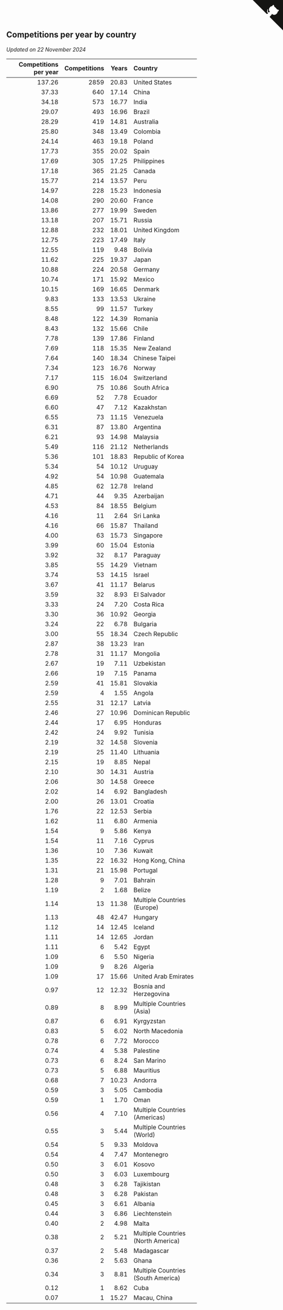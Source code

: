 ## Competitions per year by country

*Updated on 22 November 2024*

| Competitions per year | Competitions | Years | Country |
| ---: | ---: | ---: | :--- |
| 137.26 | 2859 | 20.83 | United States |
| 37.33 | 640 | 17.14 | China |
| 34.18 | 573 | 16.77 | India |
| 29.07 | 493 | 16.96 | Brazil |
| 28.29 | 419 | 14.81 | Australia |
| 25.80 | 348 | 13.49 | Colombia |
| 24.14 | 463 | 19.18 | Poland |
| 17.73 | 355 | 20.02 | Spain |
| 17.69 | 305 | 17.25 | Philippines |
| 17.18 | 365 | 21.25 | Canada |
| 15.77 | 214 | 13.57 | Peru |
| 14.97 | 228 | 15.23 | Indonesia |
| 14.08 | 290 | 20.60 | France |
| 13.86 | 277 | 19.99 | Sweden |
| 13.18 | 207 | 15.71 | Russia |
| 12.88 | 232 | 18.01 | United Kingdom |
| 12.75 | 223 | 17.49 | Italy |
| 12.55 | 119 | 9.48 | Bolivia |
| 11.62 | 225 | 19.37 | Japan |
| 10.88 | 224 | 20.58 | Germany |
| 10.74 | 171 | 15.92 | Mexico |
| 10.15 | 169 | 16.65 | Denmark |
| 9.83 | 133 | 13.53 | Ukraine |
| 8.55 | 99 | 11.57 | Turkey |
| 8.48 | 122 | 14.39 | Romania |
| 8.43 | 132 | 15.66 | Chile |
| 7.78 | 139 | 17.86 | Finland |
| 7.69 | 118 | 15.35 | New Zealand |
| 7.64 | 140 | 18.34 | Chinese Taipei |
| 7.34 | 123 | 16.76 | Norway |
| 7.17 | 115 | 16.04 | Switzerland |
| 6.90 | 75 | 10.86 | South Africa |
| 6.69 | 52 | 7.78 | Ecuador |
| 6.60 | 47 | 7.12 | Kazakhstan |
| 6.55 | 73 | 11.15 | Venezuela |
| 6.31 | 87 | 13.80 | Argentina |
| 6.21 | 93 | 14.98 | Malaysia |
| 5.49 | 116 | 21.12 | Netherlands |
| 5.36 | 101 | 18.83 | Republic of Korea |
| 5.34 | 54 | 10.12 | Uruguay |
| 4.92 | 54 | 10.98 | Guatemala |
| 4.85 | 62 | 12.78 | Ireland |
| 4.71 | 44 | 9.35 | Azerbaijan |
| 4.53 | 84 | 18.55 | Belgium |
| 4.16 | 11 | 2.64 | Sri Lanka |
| 4.16 | 66 | 15.87 | Thailand |
| 4.00 | 63 | 15.73 | Singapore |
| 3.99 | 60 | 15.04 | Estonia |
| 3.92 | 32 | 8.17 | Paraguay |
| 3.85 | 55 | 14.29 | Vietnam |
| 3.74 | 53 | 14.15 | Israel |
| 3.67 | 41 | 11.17 | Belarus |
| 3.59 | 32 | 8.93 | El Salvador |
| 3.33 | 24 | 7.20 | Costa Rica |
| 3.30 | 36 | 10.92 | Georgia |
| 3.24 | 22 | 6.78 | Bulgaria |
| 3.00 | 55 | 18.34 | Czech Republic |
| 2.87 | 38 | 13.23 | Iran |
| 2.78 | 31 | 11.17 | Mongolia |
| 2.67 | 19 | 7.11 | Uzbekistan |
| 2.66 | 19 | 7.15 | Panama |
| 2.59 | 41 | 15.81 | Slovakia |
| 2.59 | 4 | 1.55 | Angola |
| 2.55 | 31 | 12.17 | Latvia |
| 2.46 | 27 | 10.96 | Dominican Republic |
| 2.44 | 17 | 6.95 | Honduras |
| 2.42 | 24 | 9.92 | Tunisia |
| 2.19 | 32 | 14.58 | Slovenia |
| 2.19 | 25 | 11.40 | Lithuania |
| 2.15 | 19 | 8.85 | Nepal |
| 2.10 | 30 | 14.31 | Austria |
| 2.06 | 30 | 14.58 | Greece |
| 2.02 | 14 | 6.92 | Bangladesh |
| 2.00 | 26 | 13.01 | Croatia |
| 1.76 | 22 | 12.53 | Serbia |
| 1.62 | 11 | 6.80 | Armenia |
| 1.54 | 9 | 5.86 | Kenya |
| 1.54 | 11 | 7.16 | Cyprus |
| 1.36 | 10 | 7.36 | Kuwait |
| 1.35 | 22 | 16.32 | Hong Kong, China |
| 1.31 | 21 | 15.98 | Portugal |
| 1.28 | 9 | 7.01 | Bahrain |
| 1.19 | 2 | 1.68 | Belize |
| 1.14 | 13 | 11.38 | Multiple Countries (Europe) |
| 1.13 | 48 | 42.47 | Hungary |
| 1.12 | 14 | 12.45 | Iceland |
| 1.11 | 14 | 12.65 | Jordan |
| 1.11 | 6 | 5.42 | Egypt |
| 1.09 | 6 | 5.50 | Nigeria |
| 1.09 | 9 | 8.26 | Algeria |
| 1.09 | 17 | 15.66 | United Arab Emirates |
| 0.97 | 12 | 12.32 | Bosnia and Herzegovina |
| 0.89 | 8 | 8.99 | Multiple Countries (Asia) |
| 0.87 | 6 | 6.91 | Kyrgyzstan |
| 0.83 | 5 | 6.02 | North Macedonia |
| 0.78 | 6 | 7.72 | Morocco |
| 0.74 | 4 | 5.38 | Palestine |
| 0.73 | 6 | 8.24 | San Marino |
| 0.73 | 5 | 6.88 | Mauritius |
| 0.68 | 7 | 10.23 | Andorra |
| 0.59 | 3 | 5.05 | Cambodia |
| 0.59 | 1 | 1.70 | Oman |
| 0.56 | 4 | 7.10 | Multiple Countries (Americas) |
| 0.55 | 3 | 5.44 | Multiple Countries (World) |
| 0.54 | 5 | 9.33 | Moldova |
| 0.54 | 4 | 7.47 | Montenegro |
| 0.50 | 3 | 6.01 | Kosovo |
| 0.50 | 3 | 6.03 | Luxembourg |
| 0.48 | 3 | 6.28 | Tajikistan |
| 0.48 | 3 | 6.28 | Pakistan |
| 0.45 | 3 | 6.61 | Albania |
| 0.44 | 3 | 6.86 | Liechtenstein |
| 0.40 | 2 | 4.98 | Malta |
| 0.38 | 2 | 5.21 | Multiple Countries (North America) |
| 0.37 | 2 | 5.48 | Madagascar |
| 0.36 | 2 | 5.63 | Ghana |
| 0.34 | 3 | 8.81 | Multiple Countries (South America) |
| 0.12 | 1 | 8.62 | Cuba |
| 0.07 | 1 | 15.27 | Macau, China |


<a href="https://github.com/jonatanklosko/wca_statistics" class="github-corner" aria-label="View source on Github"><svg width="80" height="80" viewBox="0 0 250 250" style="fill:#151513; color:#fff; position: absolute; top: 0; border: 0; right: 0;" aria-hidden="true"><path d="M0,0 L115,115 L130,115 L142,142 L250,250 L250,0 Z"></path><path d="M128.3,109.0 C113.8,99.7 119.0,89.6 119.0,89.6 C122.0,82.7 120.5,78.6 120.5,78.6 C119.2,72.0 123.4,76.3 123.4,76.3 C127.3,80.9 125.5,87.3 125.5,87.3 C122.9,97.6 130.6,101.9 134.4,103.2" fill="currentColor" style="transform-origin: 130px 106px;" class="octo-arm"></path><path d="M115.0,115.0 C114.9,115.1 118.7,116.5 119.8,115.4 L133.7,101.6 C136.9,99.2 139.9,98.4 142.2,98.6 C133.8,88.0 127.5,74.4 143.8,58.0 C148.5,53.4 154.0,51.2 159.7,51.0 C160.3,49.4 163.2,43.6 171.4,40.1 C171.4,40.1 176.1,42.5 178.8,56.2 C183.1,58.6 187.2,61.8 190.9,65.4 C194.5,69.0 197.7,73.2 200.1,77.6 C213.8,80.2 216.3,84.9 216.3,84.9 C212.7,93.1 206.9,96.0 205.4,96.6 C205.1,102.4 203.0,107.8 198.3,112.5 C181.9,128.9 168.3,122.5 157.7,114.1 C157.9,116.9 156.7,120.9 152.7,124.9 L141.0,136.5 C139.8,137.7 141.6,141.9 141.8,141.8 Z" fill="currentColor" class="octo-body"></path></svg></a><style>.github-corner:hover .octo-arm{animation:octocat-wave 560ms ease-in-out}@keyframes octocat-wave{0%,100%{transform:rotate(0)}20%,60%{transform:rotate(-25deg)}40%,80%{transform:rotate(10deg)}}@media (max-width:500px){.github-corner:hover .octo-arm{animation:none}.github-corner .octo-arm{animation:octocat-wave 560ms ease-in-out}}</style>
